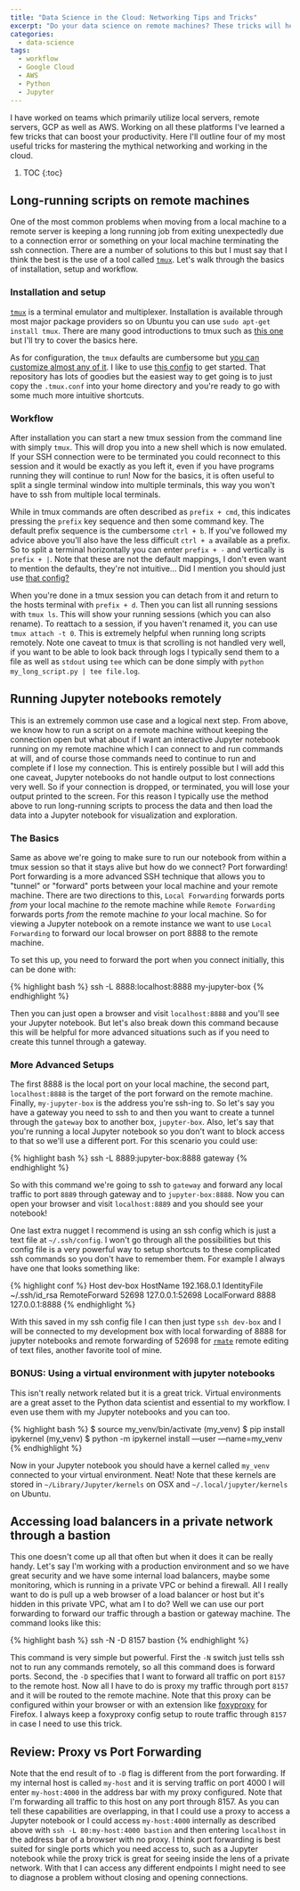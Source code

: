 ```yaml
---
title: "Data Science in the Cloud: Networking Tips and Tricks"
excerpt: "Do your data science on remote machines? These tricks will help your productivity."
categories:
  - data-science
tags:
  - workflow
  - Google Cloud
  - AWS
  - Python
  - Jupyter
---
```


I have worked on teams which primarily utilize local servers, remote servers, GCP as well as AWS. Working on all these platforms I've learned a few tricks that can boost your productivity. Here I'll outline four of my most useful tricks for mastering the mythical networking and working in the cloud.


1. TOC
{:toc}


## Long-running scripts on remote machines
One of the most common problems when moving from a local machine to a remote server is keeping a long running job from exiting unexpectedly due to a connection error or something on your local machine terminating the ssh connection. There are a number of solutions to this but I must say that I think the best is the use of a tool called [`tmux`](https://github.com/tmux/tmux/wiki). Let's walk through the basics of installation, setup and workflow.

### Installation and setup
[`tmux`](https://github.com/tmux/tmux/wiki) is a terminal emulator and multiplexer. Installation is available through most major package providers so on Ubuntu you can use `sudo apt-get install tmux`. There are many good introductions to tmux such as [this one](https://hackernoon.com/a-gentle-introduction-to-tmux-8d784c404340) but I'll try to cover the basics here.

As for configuration, the `tmux` defaults are cumbersome but [you can customize almost any of it](https://wiki.archlinux.org/index.php/tmux#Configuration). I like to use [this config](https://github.com/gpakosz/.tmux) to get started. That repository has lots of goodies but the easiest way to get going is to just copy the `.tmux.conf` into your home directory and you're ready to go with some much more intuitive shortcuts.

### Workflow
After installation you can start a new tmux session from the command line with simply `tmux`. This will drop you into a new shell which is now emulated. If your SSH connection were to be terminated you could reconnect to this session and it would be exactly as you left it, even if you have programs running they will continue to run! Now for the basics, it is often useful to split a single terminal window into multiple terminals, this way you won't have to ssh from multiple local terminals.

While in tmux commands are often described as `prefix + cmd`, this indicates pressing the `prefix` key sequence and then some command key. The default prefix sequence is the cumbersome `ctrl + b`. If you've followed my advice above you'll also have the less difficult `ctrl + a` available as a prefix. So to split a terminal horizontally you can enter `prefix + -` and vertically is `prefix + |`. Note that these are not the default mappings, I don't even want to mention the defaults, they're not intuitive... Did I mention you should just use [that config?](https://github.com/gpakosz/.tmux)

When you're done in a tmux session you can detach from it and return to the hosts terminal with `prefix + d`. Then you can list all running sessions with `tmux ls`. This will show your running sessions (which you can also rename). To reattach to a session, if you haven't renamed it, you can use `tmux attach -t 0`. This is extremely helpful when running long scripts remotely. Note one caveat to tmux is that scrolling is not handled very well, if you want to be able to look back through logs I typically send them to a file as well as `stdout` using `tee` which can be done simply with `python my_long_script.py | tee file.log`.

## Running Jupyter notebooks remotely
This is an extremely common use case and a logical next step. From above, we know how to run a script on a remote machine without keeping the connection open but what about if I want an interactive Jupyter notebook running on my remote machine which I can connect to and run commands at will, and of course those commands need to continue to run and complete if I lose my connection. This is entirely possible but I will add this one caveat, Jupyter notebooks do not handle output to lost connections very well. So if your connection is dropped, or terminated, you will lose your output printed to the screen. For this reason I typically use the method above to run long-running scripts to process the data and then load the data into a Jupyter notebook for visualization and exploration.

### The Basics
Same as above we're going to make sure to run our notebook from within a tmux session so that it stays alive but how do we connect? Port forwarding! Port forwarding is a more advanced SSH technique that allows you to "tunnel" or "forward" ports between your local machine and your remote machine. There are two directions to this, `Local Forwarding` forwards ports _from_ your local machine _to_ the remote machine while `Remote Forwarding` forwards ports _from_ the remote machine _to_ your local machine. So for viewing a Jupyter notebook on a remote instance we want to use `Local Forwarding` to forward our local browser on port 8888 to the remote machine.

To set this up, you need to forward the port when you connect initially, this can be done with:

{% highlight bash %}
ssh -L 8888:localhost:8888 my-jupyter-box
{% endhighlight %}

Then you can just open a browser and visit `localhost:8888` and you'll see your Jupyter notebook. But let's also break down this command because this will be helpful for more advanced situations such as if you need to create this tunnel through a gateway.

### More Advanced Setups
The first 8888 is the local port on your local machine, the second part, `localhost:8888` is the target of the port forward on the remote machine. Finally, `my-jupyter-box` is the address you're ssh-ing to. So let's say you have a gateway you need to ssh to and then you want to create a tunnel through the `gateway` box to another box, `jupyter-box`. Also, let's say that you're running a local Jupyter notebook so you don't want to block access to that so we'll use a different port. For this scenario you could use:

{% highlight bash %}
ssh -L 8889:jupyter-box:8888 gateway
{% endhighlight %}

So with this command we're going to ssh to `gateway` and forward any local traffic to port `8889` through gateway and to `jupyter-box:8888`. Now you can open your browser and visit `localhost:8889` and you should see your notebook!

One last extra nugget I recommend is using an ssh config which is just a text file at `~/.ssh/config`. I won't go through all the possibilities but this config file is a very powerful way to setup shortcuts to these complicated ssh commands so you don't have to remember them. For example I always have one that looks something like:

{% highlight conf %}
Host dev-box
HostName 192.168.0.1
IdentityFile ~/.ssh/id_rsa
RemoteForward 52698 127.0.0.1:52698
LocalForward 8888 127.0.0.1:8888
{% endhighlight %}

With this saved in my ssh config file I can then just type `ssh dev-box` and I will be connected to my development box with local forwarding of 8888 for jupyter notebooks and remote forwarding of 52698 for [`rmate`](https://github.com/aurora/rmate) remote editing of text files, another favorite tool of mine.

### BONUS: Using a virtual environment with jupyter notebooks
This isn't really network related but it is a great trick. Virtual environments are a great asset to the Python data scientist and essential to my workflow. I even use them with my Jupyter notebooks and you can too.

{% highlight bash %}
$ source my_venv/bin/activate
(my_venv) $ pip install ipykernel
(my_venv) $ python -m ipykernel install —user —name=my_venv
{% endhighlight %}

Now in your Jupyter notebook you should have a kernel called `my_venv` connected to your virtual environment. Neat! Note that these kernels are stored in `~/Library/Jupyter/kernels` on OSX and `~/.local/jupyter/kernels` on Ubuntu.

## Accessing load balancers in a private network through a bastion
This one doesn't come up all that often but when it does it can be really handy. Let's say I'm working with a production environment and so we have great security and we have some internal load balancers, maybe some monitoring, which is running in a private VPC or behind a firewall. All I really want to do is pull up a web browser of a load balancer or host but it's hidden in this private VPC, what am I to do? Well we can use our port forwarding to forward our traffic through a bastion or gateway machine. The command looks like this:

{% highlight bash %}
ssh -N -D 8157 bastion
{% endhighlight %}

This command is very simple but powerful. First the `-N` switch just tells ssh not to run any commands remotely, so all this command does is forward ports. Second, the `-D` specifies that I want to forward all traffic on port `8157` to the remote host. Now all I have to do is proxy my traffic through port `8157` and it will be routed to the remote machine. Note that this proxy can be configured within your browser or with an extension like [foxyproxy](https://addons.mozilla.org/en-US/firefox/addon/foxyproxy-standard/) for Firefox. I always keep a foxyproxy config setup to route traffic through `8157` in case I need to use this trick.

## Review: Proxy vs Port Forwarding
Note that the end result of to `-D` flag is different from the port forwarding. If my internal host is called `my-host` and it is serving traffic on port 4000 I will enter `my-host:4000` in the address bar with my proxy configured. Note that I'm forwarding all traffic to this host on any port through 8157. As you can tell these capabilities are overlapping, in that I could use a proxy to access a Jupyter notebook or I could access `my-host:4000` internally as described above with `ssh -L 80:my-host:4000 bastion` and then entering `localhost` in the address bar of a browser with no proxy. I think port forwarding is best suited for single ports which you need access to, such as a Jupyter notebook while the proxy trick is great for seeing inside the lens of a private network. With that I can access any different endpoints I might need to see to diagnose a problem without closing and opening connections.
